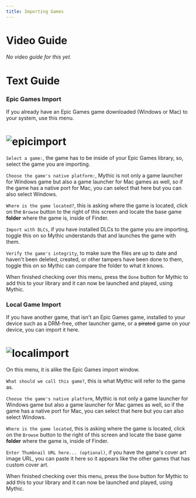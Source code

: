 ```yaml
---
title: Importing Games
---
```

# Video Guide
###### No video guide for this yet.
# Text Guide
### Epic Games Import
If you already have an Epic Games game downloaded (Windows or Mac) to your system, use this menu.
# <img alt="epicimport" src="../src/assets/mepicimport.png">
`Select a game:`, the game has to be inside of your Epic Games library, so, select the game you are importing.

`Choose the game's native platform:`, Mythic is not only a game launcher for Windows game but also a game launcher for Mac games as well, so if the game has a native port for Mac, you can select that here but you can also select Windows.

`Where is the game located?`, this is asking where the game is located, click on the `Browse` button to the right of this screen and locate the base game **folder** where the game is, inside of Finder.

`Import with DLCs`, if you have installed DLCs to the game you are importing, toggle this on so Mythic understands that and launches the game with them.

`Verify the game's integrity`, to make sure the files are up to date and haven't been deleted, created, or other tampers have been done to them, toggle this on so Mythic can compare the folder to what it knows.

When finished checking over this menu, press the `Done` button for Mythic to add this to your library and it can now be launched and played, using Mythic.

### Local Game Import
If you have another game, that isn't an Epic Games game, installed to your device such as a DRM-free, other launcher game, or a ~~pirated~~ game on your device, you can import it here.
# <img alt="localimport" src="https://i.imgur.com/gPs95ZL.png">
On this menu, it is alike the Epic Games import window.

`What should we call this game?`, this is what Mythic will refer to the game as.

`Choose the game's native platform`, Mythic is not only a game launcher for Windows game but also a game launcher for Mac games as well, so if the game has a native port for Mac, you can select that here but you can also select Windows.

`Where is the game located`, this is asking where the game is located, click on the `Browse` button to the right of this screen and locate the base game **folder** where the game is, inside of Finder.

`Enter Thumbnail URL here... (optional)`, if you have the game's cover art image URL, you can paste it here so it appears like the other games that has custom cover art.

When finished checking over this menu, press the `Done` button for Mythic to add this to your library and it can now be launched and played, using Mythic.